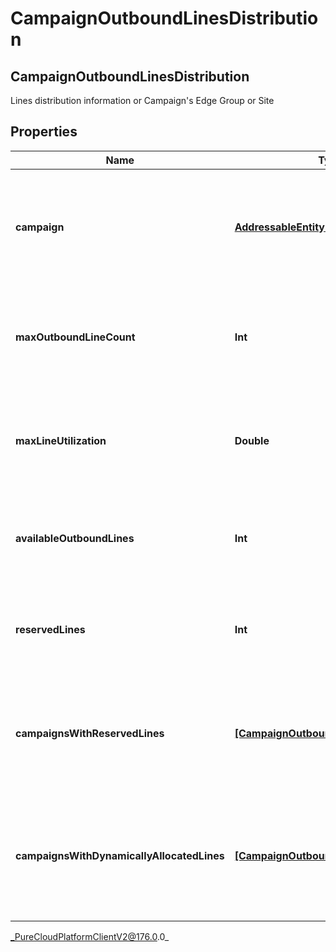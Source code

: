 # CampaignOutboundLinesDistribution

## CampaignOutboundLinesDistribution
Lines distribution information or Campaign&#39;s Edge Group or Site

## Properties

|Name | Type | Description | Notes|
|------------ | ------------- | ------------- | -------------|
| **campaign** | [**AddressableEntityRef**](AddressableEntityRef) | The Campaign for which dialing group distribution information was requested | [optional] |
| **maxOutboundLineCount** | **Int** | Maximum outbound calls that can be placed for Campaign&#39;s Edge Group or Site | [optional] |
| **maxLineUtilization** | **Double** | Maximum ratio of dialer calls to Campaign&#39;s Edge Group or Site capacity | [optional] |
| **availableOutboundLines** | **Int** | Number of available outbound lines in Campaign&#39;s Edge Group or Site | [optional] |
| **reservedLines** | **Int** | Number of reserved outbound lines in Campaign&#39;s Edge Group or Site | [optional] |
| **campaignsWithReservedLines** | [**[CampaignOutboundLinesReservation]**]([CampaignOutboundLinesReservation]) | Information about campaigns with reserving lines in Campaign&#39;s Edge Group or Site | [optional] |
| **campaignsWithDynamicallyAllocatedLines** | [**[CampaignOutboundLinesAllocation]**]([CampaignOutboundLinesAllocation]) | Information about campaigns using dynamic lines allocation in Campaign&#39;s Edge Group or Site | [optional] |



_PureCloudPlatformClientV2@176.0.0_
